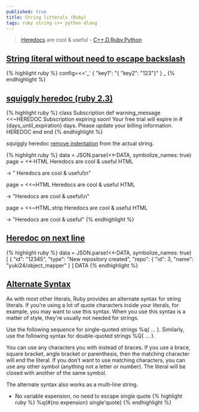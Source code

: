 ```yaml
---
published: true
title: String litterals (Ruby)
tags: ruby string c++ python dlang
---
```

> [Heredocs](https://en.wikipedia.org/wiki/Here_document) are cool & useful - [C++,D,Ruby,Python](https://en.wikipedia.org/wiki/Here_document)

## [String literal without need to escape backslash](https://stackoverflow.com/questions/29124058/string-literal-without-need-to-escape-backslash/29124475#29124475)

{% highlight ruby %}
config=<<'_'
{
    "key1": "{ \"key2\": \"123\"}"
}
_
{% endhighlight %}

## [squiggly heredoc (ruby 2.3)](https://infinum.co/the-capsized-eight/multiline-strings-ruby-2-3-0-the-squiggly-heredoc)

{% highlight ruby %}
class Subscription
  def warning_message
    <<~HEREDOC
      Subscription expiring soon!
      Your free trial will expire 
      in #{days_until_expiration} days.
      Please update your billing information.
    HEREDOC
  end
end
{% endhighlight %}

squiggly heredoc [remove indentation](https://www.rubyguides.com/2018/11/ruby-heredoc/) from the actual string.

{% highlight ruby %}
data = JSON.parse(<<-DATA, symbolize_names: true)
page = <<-HTML
  Heredocs are cool & useful
HTML

-> "  Heredocs are cool & useful\n"

page = <<~HTML
  Heredocs are cool & useful
HTML

-> "Heredocs are cool & useful\n"

page = <<~HTML.strip
  Heredocs are cool & useful
HTML

-> "Heredocs are cool & useful"
{% endhighlight %}

## [Heredoc on next line](https://github.com/yuki24/object_mapper)
{% highlight ruby %}
data = JSON.parse(<<-DATA, symbolize_names: true)
[
  {
    "id": "12345",
    "type": "New repository created",
    "repo": {
      "id": 3,
      "name": "yuki24/object_mapper"
    }
]
DATA
{% endhighlight %}


## [Alternate Syntax](https://www.thoughtco.com/string-literals-2908302)
As with most other literals, Ruby provides an alternate syntax for string literals. If you're using a lot of quote characters inside your literals, for example, you may want to use this syntax. When you use this syntax is a matter of style, they're usually not needed for strings.

Use the following sequence for single-quoted strings %q{ … }. Similarly, use the following syntax for double-quoted strings %Q{ … }. 

You can use any characters you with instead of braces. If you use a brace, square bracket, angle bracket or parenthesis, then the matching character will end the literal. If you don't want to use matching characters, you can use any other symbol (anything not a letter or number). The literal will be closed with another of the same symbol.

The alternate syntax also works as a multi-line string.

- No variable expension, no need to escape single quote
{% highlight ruby %}
%q{#{no expension} single'quote}
{% endhighlight %}
